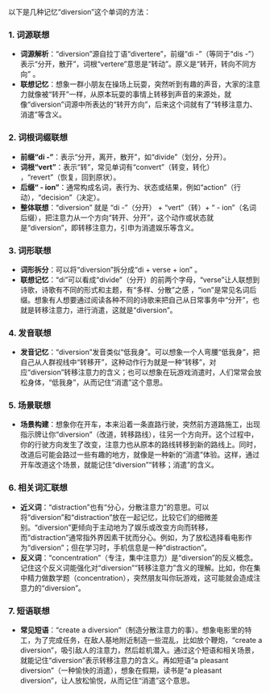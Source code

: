以下是几种记忆“diversion”这个单词的方法：

### 1. 词源联想
 - **词源解析**：“diversion”源自拉丁语“divertere”，前缀“di -”（等同于“dis -”）表示“分开，散开”，词根“vertere”意思是“转动”。原义是“转开，转向不同方向” 。
 - **联想记忆**：想象一群小朋友在操场上玩耍，突然听到有趣的声音，大家的注意力就像被“转开”一样，从原本玩耍的事情上转移到声音的来源处，就像“diversion”词源中所表达的“转开方向”，后来这个词就有了“转移注意力、消遣”等含义。

### 2. 词根词缀联想
 - **前缀“di -”**：表示“分开，离开，散开”，如“divide”（划分，分开）。
 - **词根“vert”**：表示“转”，常见单词有“convert”（转变，转化） ，“revert”（恢复，回到原状）。
 - **后缀“ - ion”**：通常构成名词，表行为、状态或结果，例如“action”（行动），“decision”（决定）。
 - **整体联想**：“diversion” 就是 “di -”（分开） + “vert”（转）+ “ - ion”（名词后缀），把注意力从一个方向“转开、分开”，这个动作或状态就是“diversion”，即转移注意力，引申为消遣娱乐等含义。

### 3. 词形联想
 - **词形拆分**：可以将“diversion”拆分成“di + verse + ion” 。
 - **联想记忆**：“di”可以看成“divide”（分开）的前两个字母，“verse”让人联想到诗歌，诗歌有不同的形式和主题，有“多样、分散”之感 ，“ion”是常见名词后缀。想象有人想要通过阅读各种不同的诗歌来把自己从日常事务中“分开”，也就是转移注意力，进行消遣，这就是“diversion”。

### 4. 发音联想
 - **发音记忆**：“diversion”发音类似“低我身”。可以想象一个人弯腰“低我身”，把自己从人群视线中“转移开”，这种动作行为就是一种“转移”，对应“diversion”转移注意力的含义；也可以想象在玩游戏消遣时，人们常常会放松身体，“低我身”，从而记住“消遣”这个意思。

### 5. 场景联想
 - **场景构建**：想象你在开车，本来沿着一条直路行驶，突然前方道路施工，出现指示牌让你“diversion”（改道，转移路线），往另一个方向开。这个过程中，你的行驶方向发生了改变，注意力也从原本的路线转移到新的路线上。同时，改道后可能会路过一些有趣的地方，就像是一种新的“消遣”体验。这样，通过开车改道这个场景，就能记住“diversion”“转移；消遣”的含义。

### 6. 相关词汇联想
 - **近义词**：“distraction”也有“分心，分散注意力”的意思。可以将“diversion”和“distraction”放在一起记忆，比较它们的细微差别。“diversion”更倾向于主动地为了娱乐或改变方向而转移，而“distraction”通常指外界因素干扰而分心。例如，为了放松选择看电影作为“diversion”；但在学习时，手机信息是一种“distraction”。
 - **反义词**：“concentration”（专注，集中注意力）是“diversion”的反义概念。记住这个反义词能强化对“diversion”“转移注意力”含义的理解。比如，你在集中精力做数学题（concentration），突然朋友叫你玩游戏，这可能就会造成注意力的“diversion”。

### 7. 短语联想
 - **常见短语**：“create a diversion”（制造分散注意力的事）。想象电影里的特工，为了完成任务，在敌人基地附近制造一些混乱，比如放个鞭炮，“create a diversion”，吸引敌人的注意力，然后趁机潜入。通过这个短语和相关场景，就能记住“diversion”表示转移注意力的含义。再如短语“a pleasant diversion”（一种愉快的消遣），想象在假期，读书是“a pleasant diversion”，让人放松愉悦，从而记住“消遣”这个意思。 